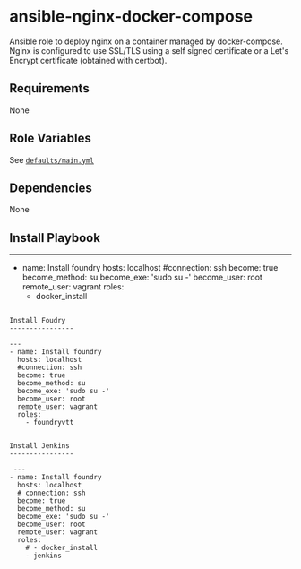 ansible-nginx-docker-compose
============================

Ansible role to deploy nginx on a container managed by docker-compose.
Nginx is configured to use SSL/TLS using a self signed certificate or a
Let's Encrypt certificate (obtained with certbot).

Requirements
------------

None

Role Variables
--------------

See [`defaults/main.yml`](./defaults/main.yml)

Dependencies
------------

None

Install Playbook
----------------

---
- name: Install foundry
  hosts: localhost
  #connection: ssh
  become: true
  become_method: su
  become_exe: 'sudo su -'
  become_user: root
  remote_user: vagrant
  roles:
    - docker_install
```

Install Foudry
----------------

---
- name: Install foundry
  hosts: localhost
  #connection: ssh
  become: true
  become_method: su
  become_exe: 'sudo su -'
  become_user: root
  remote_user: vagrant
  roles:
    - foundryvtt
    

Install Jenkins
----------------

 ---
- name: Install foundry
  hosts: localhost
  # connection: ssh
  become: true
  become_method: su
  become_exe: 'sudo su -'
  become_user: root
  remote_user: vagrant
  roles:
    # - docker_install
    - jenkins
